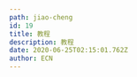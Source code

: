 ```yaml
---
path: jiao-cheng
id: 19
title: 教程
description: 教程
date: 2020-06-25T02:15:01.762Z
author: ECN
---
```



